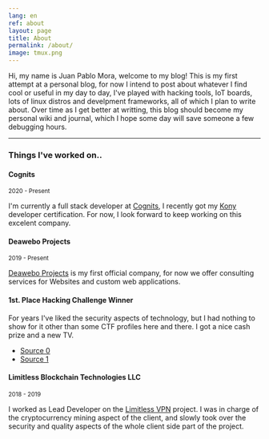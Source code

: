 ```yaml
---
lang: en
ref: about
layout: page
title: About
permalink: /about/
image: tmux.png
---
```


Hi, my name is Juan Pablo Mora, welcome to my blog! This is my first attempt at a personal blog, for now I intend to post about whatever I find cool or useful in my day to day, I've played with hacking tools, IoT boards, lots of linux distros and develpment frameworks, all of which I plan to write about. Over time as I get better at writting, this blog should become my personal wiki and journal, which I hope some day will save someone a few debugging hours.

***

### Things I've worked on..

#### Cognits
<small>2020 - Present</small>

I'm currently a full stack developer at [Cognits](https://www.cognits.co), I recently got my [Kony](https://www.kony.com) developer certification. For now, I look forward to keep working on this excelent company.

#### Deawebo Projects
<small>2019 - Present</small>

[Deawebo Projects](https://deaweboprojects.com) is my first official company, for now we offer consulting services for Websites and custom web applications.

#### 1st. Place Hacking Challenge Winner

For years I've liked the security aspects of technology, but I had nothing to show for it other than some CTF profiles here and there. I got a nice cash prize and a new TV. 

* [Source 0](https://revistaitnow.com/conozca-al-ganador-del-hacking-challenge-guatemala-2018/)
* [Source 1](https://www.hackingchallenge.net/index.php/noticias/156-hacking-challenge-2018-guatemala-todo-un-exito)

#### Limitless Blockchain Technologies LLC
<small>2018 - 2019</small>

I worked as Lead Developer on the [Limitless VPN](https://limitlessvpn.com) project. I was in charge of the cryptocurrency mining aspect of the client, and slowly took over the security and quality aspects of the whole client side part of the project. 